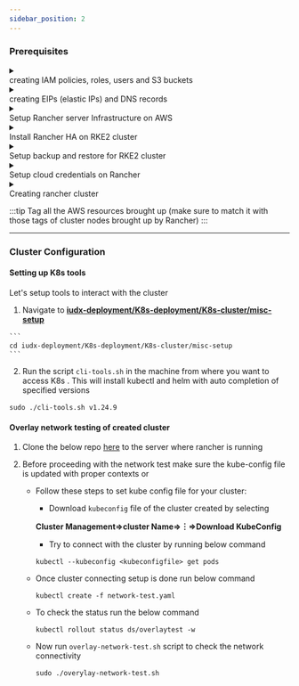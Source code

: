 ```yaml
---
sidebar_position: 2
---
```


### Prerequisites

<details>
<summary><div class="style">creating IAM policies, roles, users and S3 buckets</div></summary>

1. Create IAM policies for:
   *  [rs-async](https://raw.githubusercontent.com/SRINI2410/iudx-developer-docs/kubernetes-depl-docs/docs/resources/AWS-IAM-POLICIES/iam-user-s3-bucket-policies/async_query_policy.json)
   *  [elasticSearch snapshot](https://raw.githubusercontent.com/SRINI2410/iudx-developer-docs/kubernetes-depl-docs/docs/resources/AWS-IAM-POLICIES/iam-user-s3-bucket-policies/Elasticsearch_snapshots_policy.json)
   *  [rancher backup](https://raw.githubusercontent.com/SRINI2410/iudx-developer-docs/kubernetes-depl-docs/docs/resources/AWS-IAM-POLICIES/iam-user-s3-bucket-policies/rancher_backup_policy.json)
   *  [etcd backup](https://raw.githubusercontent.com/SRINI2410/iudx-developer-docs/kubernetes-depl-docs/docs/resources/AWS-IAM-POLICIES/iam-user-s3-bucket-policies/etcd_backup_policy.json)
   *  [velero backup](https://raw.githubusercontent.com/SRINI2410/iudx-developer-docs/kubernetes-depl-docs/docs/resources/AWS-IAM-POLICIES/iam-user-s3-bucket-policies/velero_backup_policy.json)
   *  [worker node efs Policy](https://raw.githubusercontent.com/SRINI2410/iudx-developer-docs/kubernetes-depl-docs/docs/resources/AWS-IAM-POLICIES/EfsPolicy.json)
   *  [worker node Ebs Policy](https://raw.githubusercontent.com/SRINI2410/iudx-developer-docs/kubernetes-depl-docs/docs/resources/AWS-IAM-POLICIES/encryptedEbsVolumePolicy.json)
   *  [master node Policy](https://raw.githubusercontent.com/SRINI2410/iudx-developer-docs/kubernetes-depl-docs/docs/resources/AWS-IAM-POLICIES/masterNodeRole.json)
   *  [worker node Policy](https://raw.githubusercontent.com/SRINI2410/iudx-developer-docs/kubernetes-depl-docs/docs/resources/AWS-IAM-POLICIES/workerNodeRole.json)

2. Create IAM Roles for:
   * Master node (attach master node Policy)
   * Worker node (atatch worker node Policy)

3. Create IAM users and attach respective polices created above:
   * async query 
   * elasticSearch snapshot 
   * rancher backup 
   * etcd backup 
   * IAM veleroUser
   * IAM geoserver user 

4. Create S3 buckets:
   * rs-async query 
   * elasticsearch snapshot backup
   * rancher-backup
   * etcd-backup
   * velerobackup
   * geoserver data

5. Create EFS volume for performing resource server async query

</details>

<details>
<summary><div class="style">creating EIPs (elastic IPs) and DNS records</div></summary>

1. Create 3 Elastic IPs for
   * RKE2 cluster loadbalancer for Rancher HA(IP0)
   * NGINX Ingress(IP1)
   * and RMQ Loadbalancers respectively(IP2)

2. Create following DNS A records in your domain registrar  pointing to above created public IPs (IP0, IP1 and IP2) attached to LB

| Domain ( Example placeholder) | IP  | Comments                                                       |
| ----------------------------- | --- | -------------------------------------------------------------- |
| rancher-domain-name            | IP0 | To access Rancher                                              |
| kibana-domain-name             | IP1 | To access kibana UI                                            |
| databroker(rabbitmq)-domain-name   | IP2 | To access databroker UI                                        |
| grafana-domain-name      | IP1 | To access grafana UI                                           |
| keycloak-domain-name      | IP1 | To access keycloak Mgmt UI                                     |
| resource-server domain            | IP1 | Rs server public api endpoint                                  |
| cos/dx domain name       | IP1 | Cos/dx (cat, auth and onboarding under this domain) server public api endpoint |
| file-server api endpoint domain name          | IP1 | File  public api endpoint                                      |
| data ingestion domain name           | IP1 | Di server public api endpoint                                  |
| central catalogue domain name   | IP1 | Central catalogue api endpoint                                 |

</details>

<details>
<summary><div class="style">Setup Rancher server Infrastructure on AWS</div></summary>

#### Follow the below steps to setup rancher on AWS 
 1. Create a VPC 
 2. Create Subnet in created VPC
 3. Create Internet Gateway and Attach to the created VPC
 4. Create route table and associate with created subnet
      * Create a route in the route table with destination 0.0.0.0/0 and Target as the created gateway
 5.  Create a security group with the rules **[here](https://ranchermanager.docs.rancher.com/getting-started/installation-and-upgrade/installation-requirements/port-requirements#ports-for-rancher-server-nodes-on-rke2)**
 6. Create 3 instances for the Rancher HA (high availability) VMs with the following specificationss
      *  **AMI**: Ubuntu 22.04
      *  **Instance type**: m6a.large
      *  attach created security group
      *  **auto-assign public IP**: Enable
      *  use **gp3** volume
      *  unlimited credit specification
      *  **EBS-optimized instance**: Enable
 7. Create target groups for individual ports mentioned below 
      *  target type: Instances
      *  protocol: TCP
      *  ports
         * 80 
         * 443
         * 9345
         * 6443
      * health check 
         * Healthy, Unhealthy Threshold: 3
         * timeout: 6s
         * Interval: 10s
         * Override: 80 ( for port 443 only)
      * Register targets
         * add the 3 Rancher HA nodes created 
         * refer **[here](https://ranchermanager.docs.rancher.com/how-to-guides/new-user-guides/infrastructure-setup/amazon-elb-load-balancer#1-create-target-groups)** for more information.

 8. Create Network Load Balancer with the following options
      *  Internet Facing
      *  Add **listener** for 80, 443, 9345, and 6443 ports with forwarding to respective target group
      *  Use created EIP (IP0) as IPv4 address

 9. Create DNS mapping for the loadbalancer IP

</details>

<details>
<summary><div class="style">Install Rancher HA on RKE2 cluster</div></summary>

 **Prerequisites**:
 1. Install kubectl and helm cli from the script **[here](https://github.com/datakaveri/iudx-deployment/blob/5.0.0/K8s-deployment/K8s-cluster/misc-setup/cli-tools.sh)**. 

 2. Git clone datakaveri/iudx-deployment repo 
   ```
   git clone -b 5.0.0 https://github.com/datakaveri/iudx-deployment.git 

   ```
 3. Install certmanager in the cluster

**Installation**:
 1. Add rancher repo
   ```
   helm repo add rancher-stable https://releases.rancher.com/server-charts/stable
   ```
 2. Create cattle-system namespace
   ```
   kubectl create namespace cattle-system
   ```
 3. Install Rancher helm chart
   ```
   helm install rancher rancher-stable/rancher \
   --namespace cattle-system \
   --set hostname=rke2-rancher.iudx.org.in \
   --set bootstrapPassword=admin \
   --set ingress.tls.source=letsEncrypt \
   --set letsEncrypt.email=admin.cloud@datakaveri.org \
   --set letsEncrypt.ingress.class=nginx \
   --version 2.7.1
   ```

</details>

<details>
<summary><div class="style">Setup backup and restore for RKE2 cluster</div></summary>

1. Installing rancher backups operator:
   * Click on tribar (≡) present on top left corner in rancher desktop
   * Under "EXPLORE CLUSTER" elect **local** 
   * Select **app**⇒ **Charts**
      ![rancher](../Infrastructure%20Provisioning/../../../resources/auth/rancher_backupChart.png)
   * Configure default storage location. Refer **[here](https://ranchermanager.docs.rancher.com/v2.6/reference-guides/backup-restore-configuration/storage-configuration)**
   * Click **Instal**
2. Create a secret in the local cluster with your S3 credentials ( Use credentials fo **rancher backup user** created in infrastructure setup section earlier) with keys and the directives accessKey and secretKey. It can be in any namespace. An example secret is **[here](https://ranchermanager.docs.rancher.com/v2.6/reference-guides/backup-restore-configuration/backup-configuration#example-credentialsecret)**.

3. Setting up a recurring backup
   * Click tribar (☰) on top left corner 
   * Select **local** under EXPLORE CLUSTER 
   * In the left navigation bar, Rancher Backups > Backups.
   * Create the Backup with the form
   * Select recurring backups with schedule `0 */6 * * *` ( customize as per your needs). Set retention count as 40. (This will retain 10 days of backups. Can be increased or reduced as per requirement.)
   * The backups can be stored unencrypted since the encryption will be enabled in the backups’ s3 bucket.
   * Fill the storage location details appropriately with the details of the s3 bucket created in previous steps.
   * Refer [here](https://ranchermanager.docs.rancher.com/v2.6/reference-guides/backup-restore-configuration/backup-configuration) for more details on backup configuration.

4. Restoring a Rancher Backup
   * Click tribar (☰) on top left corner 
   * Select **local** under EXPLORE CLUSTER 
   * In the left navigation bar, **Rancher Backups⇒ Restores**. Click **Create**.
   * Create the Restore with the form
   * Depending on the restore scenario, if the backup object is present in the cluster, select it as the target backup and create the restore.
   * Or you can restore from S3 by giving the credentials and details of the backup bucket and giving the latest backup file name in the bucket from the aws portal. 
   * Refer [here](https://ranchermanager.docs.rancher.com/v2.6/how-to-guides/new-user-guides/backup-restore-and-disaster-recovery/restore-rancher) for more details on restore configuration.

</details>

<details>
<summary><div class="style">Setup cloud credentials on Rancher</div></summary>

**Prerequisites**:
* Create a VPC/subnet for cluster resources.
* Create a security group with appropriate rules for rancher cluster (Optional. Rancher creates this for you if not created. It can be modified later as well.)

1. Click tribar (☰) and select Cluster Management.
2. Click Cloud Credentials.
3. Click Create.
4. Click Amazon.
5. Enter a name for the cloud credential.
6. In the Default Region field, select the AWS region where your cluster nodes will be located.
7. Enter your AWS EC2 Access Key and Secret Key of IAM rancher User created before in    Provisioning Infra section
8. Click Create.

**Result**: You have created the cloud credentials that will be used to provision nodes in your cluster. You can reuse these credentials for other node templates, or in other clusters.

</details>

<details>
<summary><div class="style">Creating rancher cluster</div></summary>

1. Click tribar (☰) and select Cluster Management.
2. On the Clusters page, click Create (top right corner)
3. Toggle the switch to **RKE2/K3s**.
4. Click Amazon EC2.
5. Select a Cloud Credential, if more than one exists. Otherwise, it's preselected.
6. Enter a Cluster Name.
7. Create a machine pool for each Kubernetes role. (Multiple for worker role to have different instance types)
      * For each machine pool, define the machine configuration/instance types, region, and zones
      * While creating master node and worker make sure to check below tabs,

      **Master**:
         - [x] `Etcd`
         - [x] `Control Plane`
         - [ ] `Worker`

      **Worker**:
         - [ ] `Etcd`
         - [ ] `Control Plane`
         - [x] `worker`

      * Pass the Master and Worker roles created in previous steps in the IAM instance Profile Name field in respective machine pools.
      * Select correct VPC/Subnet and Security group. (or let rancher create one for you)
      * Enable Allow access to EC2 metadata.

8. Use the Cluster Configuration to choose the version of Kubernetes that will be installed, what network provider will be used and if you want to enable project network isolation.
   * Tested with k8s version `v1.24.9+rke2r2`, Cloud Provider Amazon, Container Network `calico`.

9. Use Member Roles to configure user authorization for the cluster. Click Add Member to add users that can access the cluster. Use the Role drop-down to set permissions for each user.
10. Configure recurring etcd backup under **Cluster Configuration ** in **etcd**
      * Enable automatic snapshots with cron schedule `0 */6 * * *` and 40 retention (This will retain 10 days of backups. Can be increased or reduced as per the requirement.)
      * Configure the Backup snapshot to S3 by 
         * Creating s3 compatible authentication by selecting, **Cloud Credentials⇒Create⇒S3-Compatible** ( add Access key and Secretkey of etcdUser created earlier) 
11. Now click **Create** 

</details>

:::tip
Tag all the AWS resources brought up (make sure to match it with those tags of cluster nodes brought up by Rancher)
:::

***  

### Cluster Configuration

   #### Setting up K8s tools 

   Let's setup tools to interact with the cluster 

   1. Navigate to **[iudx-deployment/K8s-deployment/K8s-cluster/misc-setup](https://github.com/datakaveri/iudx-deployment/tree/5.0.0/K8s-deployment/K8s-cluster/misc-setup)**

    ```
    cd iudx-deployment/K8s-deployment/K8s-cluster/misc-setup
    ```

   2. Run the script ``cli-tools.sh`` in the machine from where you want to access K8s . This will install  kubectl and helm with auto completion of specified versions

   ```
   sudo ./cli-tools.sh v1.24.9
   ```

   
#### Overlay network testing of created cluster

1. Clone the below repo [here](https://github.com/datakaveri/iudx-deployment/tree/master/K8s-deployment/K8s-cluster/K8s/tests/network) to the server where rancher is running 

2. Before proceeding with the network test make sure the kube-config file is updated with proper contexts or
   * Follow these steps to set kube config file for your cluster:
      * Download `kubeconfig` file of the cluster created by selecting 
   
      **Cluster Management⇒cluster Name⇒︙⇒Download KubeConfig**
      * Try to connect with the cluster by running below command 

      ```
      kubectl --kubeconfig <kubeconfigfile> get pods
      ```
   * Once cluster connecting setup is done run below command 

      ```
      kubectl create -f network-test.yaml
      ```
   * To check the status run the below command

      ```
      kubectl rollout status ds/overlaytest -w
      ```

   * Now run `overlay-network-test.sh` script to check the network connectivity

      ```
      sudo ./overylay-network-test.sh
      ```




